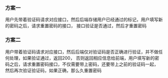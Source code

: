 ### 方案一
用户先带着验证码请求对应接口，然后后端存储用户已经通过的标记，用户填写新的密码之后，请求重置密码的接口，
接口验证是否通过，然后才重置密码

### 方案二
用户带着验证码请求对应接口，然后后端仅对验证码是否正确进行验证，并不做任何处理，如果验证通过，返回200，
否则返回相应信息给前端，用户填写新的密码之后，请求重置密码接口，不仅需要带上密码，还要带上之前的验证码一起，
然后再次验证验证码，如果正确，那么久重置密码